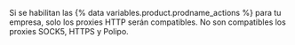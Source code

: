 Si se habilitan las {% data variables.product.prodname_actions %} para tu empresa, solo los proxies HTTP serán compatibles. No son compatibles los proxies SOCK5, HTTPS y Polipo.